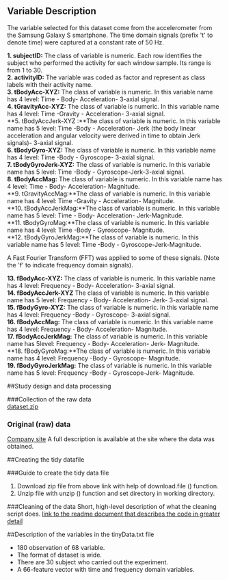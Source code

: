 ## Variable Description

The variable selected for this dataset come from the accelerometer from the Samsung Galaxy S smartphone. The time domain signals (prefix 't' to denote time) were captured at a constant rate of 50 Hz.

**1.  subjectID:** The class of variable is numeric. Each row identifies the subject who performed the activity for each window sample. Its range is from 1 to 30.  
**2. activityID:**  The variable was coded as factor and represent as class labels with their activity name.  
**3. tBodyAcc-XYZ:**  The class of variable is numeric. In this variable name has 4 level: Time - Body- Acceleration- 3-axial signal.  
**4. tGravityAcc-XYZ:** The class of variable is numeric. In this variable name has 4 level: Time -Gravity - Acceleration- 3-axial signal.  
 **5. tBodyAccJerk-XYZ :**The class of variable is numeric. In this variable name has 5 level: Time -Body - Acceleration- Jerk (the body linear acceleration and angular velocity were derived in time to obtain Jerk signals)- 3-axial signal.  
 **6. tBodyGyro-XYZ:** The class of variable is numeric. In this variable name has 4 level: Time -Body - Gyroscope- 3-axial signal.  
 **7. tBodyGyroJerk-XYZ:** The class of variable is numeric. In this variable name has 5 level: Time -Body - Gyroscope-Jerk-3-axial signal.  
 **8. tBodyAccMag:** The class of variable is numeric. In this variable name has 4 level: Time - Body- Acceleration- Magnitude.     
 **9. tGravityAccMag:**The class of variable is numeric. In this variable name has 4 level: Time -Gravity - Acceleration- Magnitude.     
 **10. tBodyAccJerkMag:**The class of variable is numeric. In this variable name has 5 level: Time - Body- Acceleration- Jerk-Magnitude.   
 **11. tBodyGyroMag:**The class of variable is numeric. In this variable name has 4 level: Time -Body - Gyroscope- Magnitude.    
 **12. tBodyGyroJerkMag:**The class of variable is numeric. In this variable name has 5 level: Time -Body - Gyroscope-Jerk-Magnitude.

 A Fast Fourier Transform (FFT) was applied to some of these signals. (Note the 'f' to indicate frequency domain signals). 
  
 **13. fBodyAcc-XYZ:** The class of variable is numeric. In this variable name has 4 level: Frequency  - Body- Acceleration- 3-axial signal.    
 **14. fBodyAccJerk-XYZ** The class of variable is numeric. In this variable name has 5 level: Frequency - Body- Acceleration- Jerk- 3-axial signal.      
 **15. fBodyGyro-XYZ:**  The class of variable is numeric. In this variable name has 4 level: Frequency  -Body - Gyroscope- 3-axial signal.   
 **16. fBodyAccMag:** The class of variable is numeric. In this variable name has 4 level: Frequency - Body- Acceleration- Magnitude.     
 **17. fBodyAccJerkMag:** The class of variable is numeric. In this variable name has 5level: Frequency - Body- Acceleration- Jerk- Magnitude.     
 **18. fBodyGyroMag:**The class of variable is numeric. In this variable name has 4 level: Frequency -Body - Gyroscope- Magnitude.     
 **19. fBodyGyroJerkMag:** The class of variable is numeric. In this variable name has 5 level: Frequency -Body - Gyroscope-Jerk- Magnitude.
  

##Study design and data processing

###Collection of the raw data    
[dataset.zip][1]

### Original (raw) data    

[Company site][2]  A full description is available at the site where the data was obtained.

##Creating the tidy datafile

###Guide to create the tidy data file    
 1. Download zip file from above link with help of download.file () function.
 2. Unzip file with unzip () function and set directory in working directory.   

###Cleaning of the data
Short, high-level description of what the cleaning script does. [link to the readme document that describes the code in greater detail]()    

##Description of the variables in the tinyData.txt file
 - 180 observation of 68 variable.         
 - The format of dataset is wide.    
 - There are 30 subject who carried out the experiment.     
 - A 66-feature vector with time and frequency domain variables.      


  [1]: https://d396qusza40orc.cloudfront.net/getdata%2Fprojectfiles%2FUCI%20HAR%20Dataset.zip
  [2]: http://archive.ics.uci.edu/ml/datasets/Human+Activity+Recognition+Using+Smartphones 

